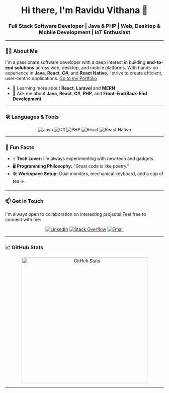 <h1 align="center">Hi there, I'm Ravidu Vithana 👋</h1>
<h3 align="center">Full Stack Software Developer | Java & PHP | Web, Desktop & Mobile Development | IoT Enthusiast</h3>

---

### 👨‍💻 About Me 

I'm a passionate software developer with a deep interest in building **end-to-end solutions** across web, desktop, and mobile platforms. With hands-on experience in **Java**, **React**, **C#**, and **React Native**, I strive to create efficient, user-centric applications. [Go to my Portfolio](https://ravidu-vithana.github.io/)

- 🌱 Learning more about **React**, **Laravel** and **MERN**
- 💬 Ask me about **Java**, **React**, **C#**, **PHP**, and **Front-End/Back-End Development**

---

### 🛠️ Languages & Tools

<p align="center">
  <img src="https://img.shields.io/badge/Java-ED8B00?style=for-the-badge&logo=java&logoColor=white" alt="Java"/>
  <img src="https://img.shields.io/badge/C%23-239120?style=for-the-badge&logo=c-sharp&logoColor=white" alt="C#"/>
  <img src="https://img.shields.io/badge/PHP-777BB4?style=for-the-badge&logo=php&logoColor=white" alt="PHP"/>
  <img src="https://img.shields.io/badge/React-20232A?style=for-the-badge&logo=react&logoColor=61DAFB" alt="React"/>
  <img src="https://img.shields.io/badge/React_Native-20232A?style=for-the-badge&logo=react&logoColor=61DAFB" alt="React Native"/>
</p>

---

### 🎉 Fun Facts

- ⚡ **Tech Lover:** I’m always experimenting with new tech and gadgets.
- 🖥️ **Programming Philosophy:** "Great code is like poetry."
- 🛠️ **Workspace Setup:** Dual monitors, mechanical keyboard, and a cup of tea ☕.

---

### 📫 Get in Touch

I'm always open to collaboration on interesting projects! Feel free to connect with me:

<p align="center">
  <a href="https://www.linkedin.com/in/ravidu-vithana-b61966251"><img src="https://img.shields.io/badge/LinkedIn-0077B5?style=for-the-badge&logo=linkedin&logoColor=white" alt="LinkedIn"/></a>
  <a href="https://stackoverflow.com/users/21184632/ravidu-vithana"><img src="https://img.shields.io/badge/StackOverflow-FE7A16?style=for-the-badge&logo=stackoverflow&logoColor=white" alt="Stack Overflow"/></a>
  <a href="mailto:raviduyashith123@gmail.com"><img src="https://img.shields.io/badge/Email-D14836?style=for-the-badge&logo=gmail&logoColor=white" alt="Email"/></a>
</p>

---

### 📈 GitHub Stats

<p align="center">
  <img src="https://github-readme-stats.vercel.app/api?username=Ravidu-Vithana&theme=dark&show_icons=true&count_private=true" alt="GitHub Stats" width="400"/>
</p>

---
